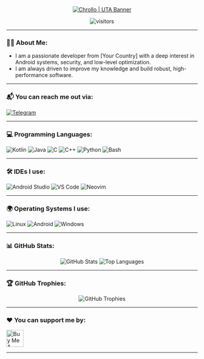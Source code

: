 <div align="center">
  <a href="https://github.com/ChrolloUTA">
    <img src="URL_TO_YOUR_HEADER_BANNER_IMAGE" alt="Chrollo | UTA Banner">
  </a>

  ![visitors](https://komarev.com/ghpvc/?username=ChrolloUTA&label=PROFILE%20VISITORS&color=blueviolet&style=flat-square)
</div>

---

### 👨‍💻 About Me:
- I am a passionate developer from [Your Country] with a deep interest in Android systems, security, and low-level optimization.
- I am always driven to improve my knowledge and build robust, high-performance software.

---

### 📬 You can reach me out via:
<p align="left">
  <a href="URL_TO_YOUR_TELEGRAM_PROFILE" target="_blank"><img src="https://img.shields.io/badge/Telegram-2CA5E0?style=for-the-badge&logo=telegram&logoColor=white" alt="Telegram"></a>
</p>

---

### 💻 Programming Languages:
<p align="left">
  <img src="https://img.shields.io/badge/Kotlin-7F52FF?style=for-the-badge&logo=kotlin&logoColor=white" alt="Kotlin">
  <img src="https://img.shields.io/badge/Java-ED8B00?style=for-the-badge&logo=openjdk&logoColor=white" alt="Java">
  <img src="https://img.shields.io/badge/C-A8B9CC?style=for-the-badge&logo=c&logoColor=black" alt="C">
  <img src="https://img.shields.io/badge/C%2B%2B-00599C?style=for-the-badge&logo=c%2B%2B&logoColor=white" alt="C++">
  <img src="https://img.shields.io/badge/Python-3776AB?style=for-the-badge&logo=python&logoColor=white" alt="Python">
  <img src="https://img.shields.io/badge/Shell_Script-121011.svg?style=for-the-badge&logo=gnu-bash&logoColor=white" alt="Bash">
</p>

---

### 🛠️ IDEs I use:
<p align="left">
  <img src="https://img.shields.io/badge/Android_Studio-3DDC84?style=for-the-badge&logo=android-studio&logoColor=white" alt="Android Studio">
  <img src="https://img.shields.io/badge/Visual_Studio_Code-007ACC?style=for-the-badge&logo=visual-studio-code&logoColor=white" alt="VS Code">
  <img src="https://img.shields.io/badge/Neovim-57A143?style=for-the-badge&logo=neovim&logoColor=white" alt="Neovim">
</p>

---

### 🌍 Operating Systems I use:
<p align="left">
  <img src="https://img.shields.io/badge/Linux-FCC624?style=for-the-badge&logo=linux&logoColor=black" alt="Linux">
  <img src="https://img.shields.io/badge/Android-3DDC84?style=for-the-badge&logo=android&logoColor=white" alt="Android">
  <img src="https://img.shields.io/badge/Windows-0078D4?style=for-the-badge&logo=windows&logoColor=white" alt="Windows">
</p>

---

### 📊 GitHub Stats:
<div align="center">
  <img src="https://github-readme-stats.vercel.app/api?username=ChrolloUTA&show_icons=true&theme=tokyonight&rank_icon=github" alt="GitHub Stats">
  <img src="https://github-readme-stats.vercel.app/api/top-langs/?username=ChrolloUTA&layout=compact&theme=tokyonight" alt="Top Languages">
</div>

---

### 🏆 GitHub Trophies:
<div align="center">
  <img src="https://github-profile-trophy.vercel.app/?username=ChrolloUTA&theme=tokyonight&no-bg=true&no-frame=true&column=7&row=1" alt="GitHub Trophies">
</div>

---

### ❤️ You can support me by:
<p align="left">
  <a href="URL_TO_YOUR_BUYMEACOFFEE_PAGE" target="_blank"><img src="https://cdn.buymeacoffee.com/buttons/v2/default-yellow.png" alt="Buy Me A Coffee" height="45" ></a>
</p>

---
